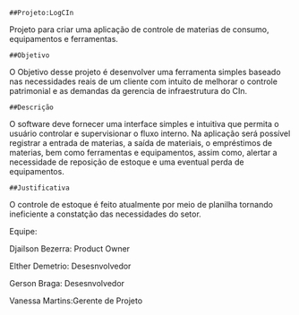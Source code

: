 
    ##Projeto:LogCIn
	
Projeto para criar uma aplicação de controle de materias de consumo, equipamentos e ferramentas.

    ##Objetivo

O Objetivo desse projeto é desenvolver uma ferramenta simples baseado nas necessidades reais de um cliente com intuito de melhorar         o controle patrimonial e as demandas da gerencia de infraestrutura do CIn.


    ##Descrição

O software deve fornecer uma interface simples e intuitiva que permita o usuário controlar e supervisionar o fluxo interno. Na aplicação será possível registrar a entrada de materias, a saída de materiais, o empréstimos de materias, bem como ferramentas e equipamentos, assim como, alertar a necessidade de reposição de estoque e uma eventual perda de equipamentos.
	
    ##Justificativa

O controle de estoque é feito atualmente por meio de planilha tornando ineficiente a constatção das necessidades do setor.
	
Equipe:

Djailson Bezerra: Product Owner

Elther Demetrio: Desesnvolvedor

Gerson Braga: Desesnvolvedor

Vanessa Martins:Gerente de Projeto

